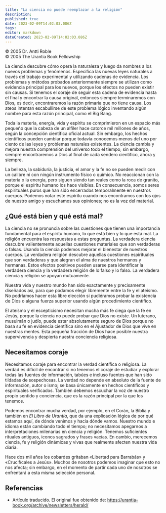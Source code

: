 ```yaml
---
title: "La ciencia no puede reemplazar a la religión"
description: 
published: true
date: 2023-02-09T14:02:03.086Z
tags: 
editor: markdown
dateCreated: 2023-02-09T14:02:03.086Z
---
```


<p class="v-card v-sheet theme--light grey lighten-3 px-2">© 2005 Dr. Antti Roble<br>© 2005 The Urantia Book Fellowship</p>

La ciencia descubre cómo opera la naturaleza y luego da nombres a los nuevos problemas y fenómenos. Especifica las nuevas leyes naturales a través del trabajo experimental y utilizando cadenas de evidencia. Los problemas y métodos probados anteriormente siempre se utilizan como evidencia principal para los nuevos, porque los efectos no pueden existir sin causas. Si tenemos el coraje de seguir esta cadena de evidencia hasta el final y encontrar la causa original, entonces siempre terminaremos con Dios, es decir, encontraremos la razón primaria que no tiene causa. Los ateos intentan escabullirse de este problema lógico inventando algún nombre para esta razón principal, como el Big Bang.

Toda la materia, energía, vida y espíritu se comprimieron en un espacio más pequeño que la cabeza de un alfiler hace catorce mil millones de años, según la concepción científica oficial actual. Sin embargo, los hechos científicos pueden cambiar porque todavía conocemos menos del uno por ciento de las leyes y problemas naturales existentes. La ciencia cambia y mejora nuestra comprensión del universo todo el tiempo; sin embargo, siempre encontraremos a Dios al final de cada sendero científico, ahora y siempre.

La belleza, la sabiduría, la justicia, el amor y la fe no se pueden medir con un calibre ni con ningún instrumento físico o químico. No reaccionan con la materia o la energía, pero siguen siendo tan reales como la roca de granito, porque el espíritu humano los hace visibles. En consecuencia, somos seres espirituales puros que han sido encerrados temporalmente en nuestros cuerpos. Podemos notar este espíritu cuando nos encontramos con los ojos de nuestro amigo y escuchamos sus opiniones; no es la voz del material.

## ¿Qué está bien y qué está mal?

La ciencia no se pronuncia sobre las cuestiones que tienen una importancia fundamental para el espíritu humano, lo que está bien y lo que está mal. La religión encuentra las respuestas a estas preguntas. La verdadera ciencia descubre valientemente aquellas cuestiones materiales que son verdaderas o falsas. Usando la ciencia podemos mejorar el bienestar de nuestros cuerpos. La verdadera religión descubre aquellas cuestiones espirituales que son verdaderas y que alegran el alma de nuestros hermanos y hermanas. Estos efectos positivos pueden usarse para identificar la verdadera ciencia y la verdadera religión de lo falso y lo falso. La verdadera ciencia y religión se apoyan mutuamente.

Nuestra vida y nuestro mundo han sido exactamente y precisamente diseñados así, para que podamos elegir libremente entre la fe y el ateísmo. No podríamos hacer esta libre elección si pudiéramos probar la existencia de Dios o alguna fuerza superior usando algún procedimiento científico.

El ateísmo y el escepticismo necesitan mucha más fe ciega que la fe en Jesús, porque la ciencia no puede probar que Dios no existe. Un luterano, musulmán o judío, puede estar absolutamente seguro de Dios porque no basa su fe en evidencia científica sino en el Ajustador de Dios que vive en nuestras mentes. Esta pequeña fracción de Dios hace posible nuestra supervivencia y despierta nuestra conciencia religiosa.

## Necesitamos coraje

Necesitamos coraje para encontrar la verdad científica o religiosa. La verdad es difícil de encontrar si no tenemos el coraje de estudiar y explorar todas las fuentes de información, tabúes e incluso fuentes que han sido tildadas de sospechosas. La verdad no depende en absoluto de la fuente de información, autor o ismo; se basa únicamente en hechos científicos y espirituales verificados. También debemos escuchar la voz de nuestro propio sentido y conciencia, que es la razón principal por la que los tenemos.

Podemos encontrar mucha verdad, por ejemplo, en el Corán, la Biblia y también en _El Libro de Urantia_, que da una explicación lógica de por qué estamos aquí, de dónde venimos y hacia dónde vamos. Nuestro mundo e idioma están cambiando todo el tiempo; no necesitamos apegarnos a interpretaciones milenarias en ciencia y religión. Tenemos suficientes rituales antiguos, iconos sagrados y frases vacías. En cambio, merecemos ciencia, fe y religión dinámicas y vivas que realmente afecten nuestra vida diaria.

Hace dos mil años los cobardes gritaban «Libertad para Barrabás» y «Crucifícales a Jesús». Muchos de nosotros podemos imaginar que esto no nos afecta; sin embargo, en el momento de partir cada uno de nosotros se enfrentará a esta misma selección personal.




## Referencias

- Artículo traducido. El original fue obtenido de: https://urantia-book.org/archive/newsletters/herald/